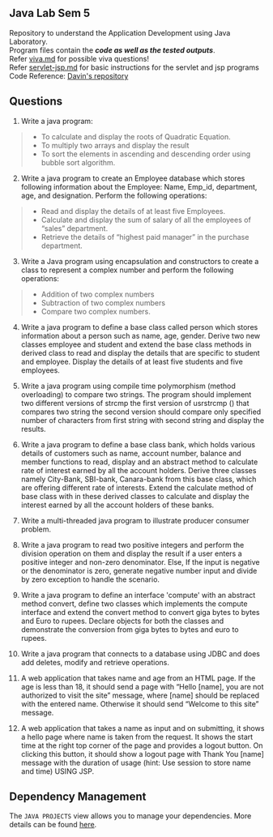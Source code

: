 ## Java Lab Sem 5

Repository to understand the Application Development using Java Laboratory.<br>
Program files contain the ***code as well as the tested outputs***.<br>
Refer [viva.md](viva.md) for possible viva questions!<br>
Refer [servlet-jsp.md](servlet-jsp.md) for basic instructions for the servlet and jsp programs<br>
Code Reference: [Davin's repository](https://github.com/davinasd/jl)

## Questions

1. Write a java program:
  > - To calculate and display the roots of Quadratic Equation.
  > - To multiply two arrays and display the result
  > - To sort the elements in ascending and descending order using bubble sort algorithm.

2. Write a java program to create an Employee database which stores following information about the Employee: Name, Emp_id, department, age, and designation. Perform the following operations:
  > - Read and display the details of at least five Employees.
  > - Calculate and display the sum of salary of all the employees of “sales” department.
  > - Retrieve the details of “highest paid manager” in the purchase department.

3. Write a Java program using encapsulation and constructors to create a class to represent a complex number and perform the following operations: 
  > - Addition of two complex numbers
  > - Subtraction of two complex numbers
  > - Compare two complex numbers.

4. Write a java program to define a base class called person which stores information about a person such as name, age, gender. Derive two new classes employee and student and extend the base class methods in derived class to read and display the details that are specific to student and employee. Display the details of at least five students and five employees.

5. Write a java program using compile time polymorphism (method overloading) to compare two strings. The program should implement two different versions of strcmp the first version of usrstrcmp () that compares two string the second version should compare only specified number of characters from first string with second string and display the results. 

6. Write a java program to define a base class bank, which holds various details of customers such as name, account number, balance and member functions to read, display and an abstract method to calculate rate of interest earned by all the account holders. Derive three classes namely City-Bank, SBI-bank, Canara-bank from this base class, which are offering different rate of interests. Extend the calculate method of base class with in these derived classes to calculate and display the interest earned by all the account holders of these banks.

7. Write a multi-threaded java program to illustrate producer consumer problem.

8. Write a java program to read two positive integers and perform the division operation on them and display the result if a user enters a positive integer and non-zero denominator. Else, If the input is negative or the denominator is zero, generate negative number input and divide by zero exception to handle the scenario.

9. Write a java program to define an interface 'compute' with an abstract method convert, define two classes which implements the compute interface and extend the convert method to convert giga bytes to bytes and Euro to rupees. Declare objects for both the classes and demonstrate the conversion from giga bytes to bytes and euro to rupees.

10. Write a java program that connects to a database using JDBC and does add deletes, modify and retrieve operations.

11. A web application that takes name and age from an HTML page. If the age is less than 18, it should send a page with “Hello [name], you are not authorized to visit the site” message, where [name] should be replaced with the entered name. Otherwise it should send “Welcome to this site” message.

12. A web application that takes a name as input and on submitting, it shows a hello <name> page where name is taken from the request. It shows the start time at the right top corner of the page and provides a logout button. On clicking this button, it should show a logout page with Thank You [name] message with the duration of usage (hint: Use session to store name and time) USING JSP.

## Dependency Management

The `JAVA PROJECTS` view allows you to manage your dependencies. More details can be found [here](https://github.com/microsoft/vscode-java-dependency#manage-dependencies).
